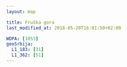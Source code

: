 ```yaml
---
layout: map

title: Fruška gora
last_modified_at: 2018-05-20T16:01:50+02:00

WDPA: [1053]
geoSrbija:
  L1_183: [31]
  L1_362: [51]
---
```

